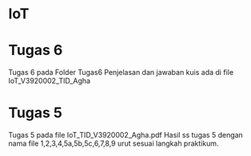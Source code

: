# IoT
# Tugas 6
Tugas 6 pada Folder Tugas6
Penjelasan dan jawaban kuis ada di file IoT_V3920002_TID_Agha
# Tugas 5 
Tugas 5 pada file IoT_TID_V3920002_Agha.pdf
Hasil ss tugas 5 dengan nama file 1,2,3,4,5a,5b,5c,6,7,8,9 urut sesuai langkah praktikum.
